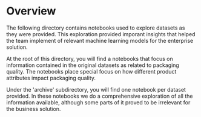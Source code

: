 # Overview

The following directory contains notebooks used to explore datasets as they were provided. This exploration provided imporant insights that helped the team implement of relevant machine learning models for the enterprise solution.

At the root of this directory, you will find a notebooks that focus on information contained in the original datasets as related to packaging quality. The notebooks place special focus on how different product attributes impact packaging quality.

Under the 'archive' subdirectory, you will find one notebook per dataset provided. In these notebooks we do a comprehensive exploration of all the information available, although some parts of it proved to be irrelevant for the business solution.

